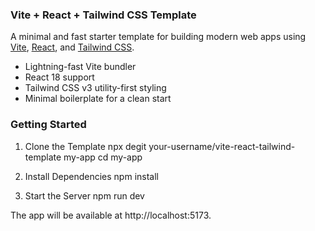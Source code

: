 ### Vite + React + Tailwind CSS Template

A minimal and fast starter template for building modern web apps using [Vite](https://vitejs.dev/), [React](https://reactjs.org/), and [Tailwind CSS](https://tailwindcss.com/).

- Lightning-fast Vite bundler
- React 18 support
- Tailwind CSS v3 utility-first styling
- Minimal boilerplate for a clean start

### Getting Started

1. Clone the Template
   npx degit your-username/vite-react-tailwind-template my-app
   cd my-app

2. Install Dependencies
   npm install

3. Start the Server
   npm run dev

The app will be available at http://localhost:5173.
